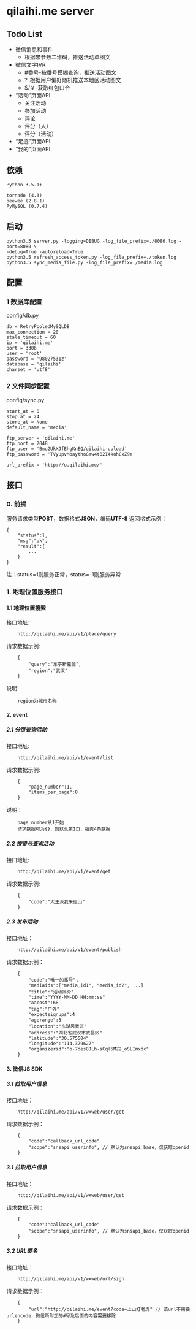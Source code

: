 # qilaihi.me server

## Todo List
* 微信消息和事件
  * 根据带参数二维码，推送活动单图文
* 微信文字IVR
  * \#番号-按番号模糊查询，推送活动图文
  * ?-根据用户偏好随机推送本地区活动图文
  * $/￥-获取红包口令
* “活动”页面API
  * 关注活动
  * 参加活动
  * 评论
  * 评分（人）
  * 评分（活动）
* “足迹”页面API
* “我的”页面API

## 依赖
    Python 3.5.1+
    
    tornado (4.3)
    peewee (2.8.1)
    PyMySQL (0.7.4)

## 启动
    python3.5 server.py -logging=DEBUG -log_file_prefix=./8080.log -port=8080 \
    -debug=True -autoreload=True
    python3.5 refresh_access_token.py -log_file_prefix=./token.log
    python3.5 sync_media_file.py -log_file_prefix=./media.log
    
## 配置
### 1 数据库配置
config/db.py
```
db = RetryPooledMySQLDB
max_connection = 20
stale_timeout = 60
ip = 'qilaihi.me'
port = 3306
user = 'root'
password = '98027531z'
database = 'qilaihi'
charset = 'utf8'
```
### 2 文件同步配置
config/sync.py
```
start_at = 0
stop_at = 24
store_at = None
default_name = 'media'

ftp_server = 'qilaihi.me'
ftp_port = 2048
ftp_user = 'Bmu2UkXJfEhgKnEQ/qilaihi-upload'
ftp_password = 'TVyUpvMoaythoGaw4t02I4kohCxZ9e'

url_prefix = 'http://u.qilaihi.me/'
```
## 接口
### 0. 前提
服务请求类型**POST**，数据格式**JSON**，编码**UTF-8**
返回格式示例：
```
{
    "status":1,
    "msg":"ok",
    "result":{
        ...
    }
}
```
注：status=1则服务正常，status=-1则服务异常
### 1. 地理位置服务接口
#### 1.1 地理位置搜索
接口地址:
```
    http://qilaihi.me/api/v1/place/query
```
请求数据示例:
```
    {
        "query":"东亭新嘉源",
        "region":"武汉"
    }
```
说明:
```
    region为城市名称
```
#### 2. event
##### 2.1 分页查询活动 
接口地址:
```
    http://qilaihi.me/api/v1/event/list
```
请求数据示例:
```
    {
        "page_number":1,
        "items_per_page":8
    }
```
说明：
```
    page_number从1开始
    请求数据可为{}，则默认第1页，每页4条数据
```
##### 2.2 按番号查询活动 
接口地址:
```
    http://qilaihi.me/api/v1/event/get
```
请求数据示例:
```
    {
        "code":"大王派我来巡山"
    }
```
##### 2.3 发布活动 
接口地址：
```
    http://qilaihi.me/api/v1/event/publish
```
请求数据示例：
```
    {
        "code":"唯一的番号",
        "mediaids":["media_id1", "media_id2", ...]
        "title":"活动简介"
        "time":"YYYY-MM-DD HH:mm:ss"
        "aacost":68
        "tag":"户外"
        "expectsignups":4
        "agerange":3
        "location":"东湖风景区"
        "address":"湖北省武汉市武昌区"
        "latitude":"30.575504"
        "longitude":"114.379627"
        "organizerid":"o-7des8JLh-sCql5MZ2_oSLImxdc"
    }
```
#### 3. 微信JS SDK
##### 3.1 拉取用户信息
接口地址：
```
    http://qilaihi.me/api/v1/wxweb/user/get
```
请求数据示例：
```
    {
        "code":"callback_url_code"
        "scope":"snsapi_userinfo", // 默认为snsapi_base，仅获取openid
    }
```
##### 3.1 拉取用户信息
接口地址：
```
    http://qilaihi.me/api/v1/wxweb/user/get
```
请求数据示例：
```
    {
        "code":"callback_url_code"
        "scope":"snsapi_userinfo", // 默认为snsapi_base，仅获取openid
    }
```
##### 3.2 URL签名
接口地址：
```
    http://qilaihi.me/api/v1/wxweb/url/sign
```
请求数据示例：
```
    {
        "url":"http://qilaihi.me/event?code=上山打老虎" // 该url不需要urlencode，微信所附加的#号及后面的内容需要移除
    }
```




